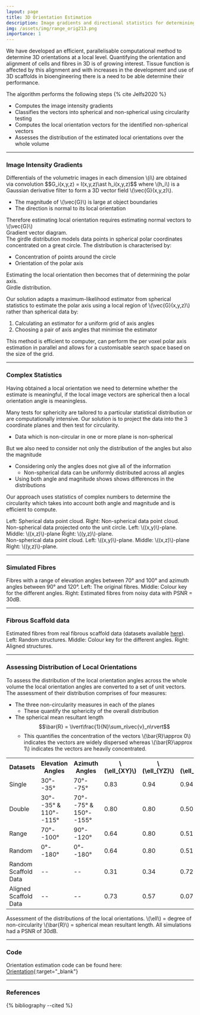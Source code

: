 ```yaml
---
layout: page
title: 3D Orientation Estimation
description: Image gradients and directional statistics for determining fibre alignment
img: /assets/img/range_orig213.png
importance: 1
---
```


We have developed an efficient, parallelisable computational method to determine 3D orientations at a local level. Quantifying the orientation and alignment of cells and fibres in 3D is of growing interest. Tissue function is affected by this alignment and with increases in the development and use of 3D scaffolds in bioengineering there is a need to be able determine their performance.

The algorithm performs the following steps {% cite Jelfs2020 %}

* Computes the image intensity gradients
* Classifies the vectors into spherical and non-spherical using circularity testing
* Computes the local orientation vectors for the identified non-spherical vectors
* Assesses the distribution of the estimated local orientations over the whole volume

---

### Image Intensity Gradients
<div class="row align-items-center justify-content-center">
  <div class="col-sm-4 mt-3 mt-md-0"><img class="img-fluid rounded z-depth-1 p-2" src="{{ '/assets/img/GradientVector.png' | relative_url }}" alt="" title="Gradient Vector Diagram"/></div>
  <div class="col-sm-8 mt-3 mt-md-0">Differentials of the volumetric images in each dimension \(i\) are obtained via convolution $$G_i(x,y,z) = I(x,y,z)\ast h_i(x,y,z)$$ where \(h_i\) is a Gaussian derivative filter to form a 3D vector field \(\vec{G}(x,y,z)\).
    <ul>
      <li>The magnitude of \(\vec{G}\) is large at object boundaries</li>
      <li>The direction is normal to its local orientation</li>
    </ul>
    Therefore estimating local orientation requires estimating normal vectors to \(\vec{G}\)</div>
</div>
<div class="caption text-left">
    Gradient vector diagram.
</div>

<div class="row align-items-center justify-content-center">
  <div class="col-sm-8 mt-3 mt-md-0">The girdle distribution models data points in spherical polar coordinates concentrated on a great circle. The distribution is characterised by:
    <ul>
      <li>Concentration of points around the circle</li>
      <li>Orientation of the polar axis</li>
    </ul>
    Estimating the local orientation then becomes that of determining the polar axis.</div>
  <div class="col-sm-4 mt-3 mt-md-0"><img class="img-fluid rounded z-depth-1 p-2" src="{{ '/assets/img/GirdleDistribution.png' | relative_url }}" alt="" title="Girdle Distribution"/></div>
</div>
<div class="caption text-right">
    Girdle distribution.
</div>

Our solution adapts a maximum-likelihood estimator from spherical statistics to estimate the polar axis using a local region of \\(\vec{G}(x,y,z)\\) rather than spherical data by:

1. Calculating an estimator for a uniform grid of axis angles
2. Choosing a pair of axis angles that minimise the estimator

This method is efficient to computer, can perform the per voxel polar axis estimation in parallel and allows for a customisable search space based on the size of the grid.

---

### Complex Statistics
<div class="row align-items-center justify-content-center">
  <div class="col-sm-6 mt-3 mt-md-0"><p>Having obtained a local orientation we need to determine whether the estimate is meaningful, if the local image vectors are spherical then a local orientation angle is meaningless.</p>
    <p>Many tests for sphericity are tailored to a particular statistical distribution or are computationally intensive. Our solution is to project the data into the 3 coordinate planes and then test for circularity.  
      <ul><li>Data which is non-circular in one or more plane is non-spherical</li></ul>
      But we also need to consider not only the distribution of the angles but also the magnitude
        <ul>
        <li>Considering only the angles does not give all of the information
          <ul><li>Non-spherical data can be uniformly distributed across all angles</li></ul>
        </li>
        <li>Using both angle and magnitude shows shows differences in the distributions</li>
        </ul>
        Our approach uses statistics of complex numbers to determine the circularity which takes into account both angle and magnitude and is efficient to compute. </p></div>
  <div class="col-sm-6 mt-3 mt-md-0">
    <div class="row align-items-center justify-content-center">
      <div class="col-sm-6 mt-3 mt-md-0"><img class="img-fluid rounded z-depth-1 p-2" src="{{ '/assets/img/Spherical.png' | relative_url }}" alt="" title="Spherical Data"/></div>
      <div class="col-sm-6 mt-3 mt-md-0"><img class="img-fluid rounded z-depth-1 p-2" src="{{ '/assets/img/NonSpherical.png' | relative_url }}" alt="" title="Non-Spherical Data"/></div>
    </div>
    <div class="caption text-right">
        Left: Spherical data point cloud. Right: Non-spherical data point cloud.
    </div>
    <div class="row align-items-center justify-content-center">
      <div class="col-sm-4 mt-3 mt-md-0"><img class="img-fluid rounded z-depth-1 p-2" src="{{ '/assets/img/xy_angle.png' | relative_url }}" alt="" title="xy Plane Angles"/></div>
      <div class="col-sm-4 mt-3 mt-md-0"><img class="img-fluid rounded z-depth-1 p-2" src="{{ '/assets/img/xz_angle.png' | relative_url }}" alt="" title="xz Plane Angles"/></div>
      <div class="col-sm-4 mt-3 mt-md-0"><img class="img-fluid rounded z-depth-1 p-2" src="{{ '/assets/img/yz_angle.png' | relative_url }}" alt="" title="yz Plane Angles"/></div>
    </div>
    <div class="caption text-right">
        Non-spherical data projected onto the unit circle. Left: \((x,y)\)-plane. Middle: \((x,z)\)-plane Right: \((y,z)\)-plane.
    </div>
    <div class="row align-items-center justify-content-center">
      <div class="col-sm-4 mt-3 mt-md-0"><img class="img-fluid rounded z-depth-1 p-2" src="{{ '/assets/img/xy_Dis.png' | relative_url }}" alt="" title="xy Distribution"/></div>
      <div class="col-sm-4 mt-3 mt-md-0"><img class="img-fluid rounded z-depth-1 p-2" src="{{ '/assets/img/xz_Dis.png' | relative_url }}" alt="" title="xz Distribution"/></div>
      <div class="col-sm-4 mt-3 mt-md-0"><img class="img-fluid rounded z-depth-1 p-2" src="{{ '/assets/img/yz_Dis.png' | relative_url }}" alt="" title="yz Distribution"/></div>
    </div>
    <div class="caption text-right">
        Non-spherical data point cloud. Left: \((x,y)\)-plane. Middle: \((x,z)\)-plane Right: \((y,z)\)-plane.
    </div>
  </div>
</div>

---

### Simulated Fibres
<div class="row align-items-center">
  <div class="col-sm-5 mt-3 mt-md-0"><img class="img-fluid rounded z-depth-1 p-2" src="{{ '/assets/img/range_orig.gif' | relative_url }}" alt="" title="Original Range of Angles"/></div>
  <div class="col-sm-2 mt-3 mt-md-0"><img class="img-fluid rounded z-depth-1 p-2" src="{{ '/assets/img/ColourWheel.png' | relative_url }}" alt="" title="Colour Wheel"/></div>
  <div class="col-sm-5 mt-3 mt-md-0"><img class="img-fluid rounded z-depth-1 p-2" src="{{ '/assets/img/range_results30.gif' | relative_url }}" alt="" title="Results Range of Angles"/></div>
</div>
<div class="caption text-right">
    Fibres with a range of elevation angles between 70&deg; and 100&deg; and azimuth angles between 90&deg; and 120&deg;. Left: The original fibres. Middle: Colour key for the different angles. Right: Estimated fibres from noisy data with PSNR = 30dB.
</div>

---

### Fibrous Scaffold data
<div class="row align-items-center">
  <div class="col-sm-5 mt-3 mt-md-0"><img class="img-fluid rounded z-depth-1 p-2" src="{{ '/assets/img/scaffold1.gif' | relative_url }}" alt="" title="Random Scaffold Data"/></div>
  <div class="col-sm-2 mt-3 mt-md-0"><img class="img-fluid rounded z-depth-1 p-2" src="{{ '/assets/img/ColourWheel.png' | relative_url }}" alt="" title="Colour Wheel"/></div>
  <div class="col-sm-5 mt-3 mt-md-0"><img class="img-fluid rounded z-depth-1 p-2" src="{{ '/assets/img/scaffold3.gif' | relative_url }}" alt="" title="Aligned Scaffold Data"/></div>
</div>
<div class="caption text-right">
    Estimated fibres from real fibrous scaffold data (datasets available <a href="https://figshare.com/articles/Quanfima_Datasets/7096208" target="_blank">here</a>). Left: Random structures. Middle: Colour key for the different angles. Right: Aligned structures.
</div>

---

### Assessing Distribution of Local Orientations
To assess the distribution of the local orientation angles across the whole volume the local orientation angles are converted to a set of unit vectors. The assessment of their distribution comprises of four measures:

* The three non-circularity measures in each of the planes
  * These quantify the sphericity of the overall distribution
* The spherical mean resultant length  $$\bar{R} = \lvert\frac{1}{N}\sum_n\vec{v}_n\rvert$$
  * This quantifies the concentration of the vectors \\(\bar{R}\approx 0\\) indicates the vectors are widely dispersed whereas \\(\bar{R}\approx 1\\) indicates the vectors are heavily concentrated.

<div class="row justify-content-center">
  <div class="col-sm-10 mt-3 mt-md0 table-responsive"><table table-sm table-borderless class="project-table">
    <tr><th style="text-align:left;">Datasets</th><th>Elevation Angles</th><th>Azimuth Angles</th><th>\(\ell_{XY}\)</th><th>\(\ell_{YZ}\)</th><th>\(\ell_{XZ}\)</th><th>\(\bar{R}\)</th></tr>
    <tr><td style="text-align:left;">Single</td><td>30&deg;--35&deg;</td><td>70&deg;--75&deg;</td><td>0.83</td><td>0.94</td><td>0.94</td><td>0.96</td></tr>
    <tr><td style="text-align:left;">Double</td><td>30&deg;--35&deg; &amp; 110&deg;--115&deg;</td><td>70&deg;--75&deg; &amp; 150&deg;--155&deg;</td><td>0.80</td><td>0.80</td><td>0.50</td><td>0.35</td></tr>
    <tr><td style="text-align:left;">Range</td><td>70&deg;--100&deg;</td><td>90&deg;--120&deg;</td><td>0.64</td><td>0.80</td><td>0.51</td><td>0.89</td></tr>
    <tr><td style="text-align:left;">Random</td><td>0&deg;--180&deg;</td><td>0&deg;--180&deg;</td><td>0.64</td><td>0.80</td><td>0.51</td><td>0.03</td></tr>
    <tr class="darker"><td style="text-align:left;">Random Scaffold Data</td><td>--</td><td>--</td><td>0.31</td><td>0.34</td><td>0.72</td><td>0.36</td></tr>
    <tr class="darker"><td style="text-align:left;">Aligned Scaffold Data</td><td>--</td><td>--</td><td>0.73</td><td>0.57</td><td>0.07</td><td>0.89</td></tr>
  </table></div>
</div>
<div class="caption text-left">
    Assessment of the distributions of the local orientations. \(\ell\) = degree of non-circularity \(\bar{R}\) = spherical mean resultant length. All simulations had a PSNR of 30dB.
</div>

---

### Code
Orientation estimation code can be found here: [Orientation](https://github.com/beteje/Orientation){:target="_blank"}  

---

### References
<div class="references">
  {% bibliography --cited %}
</div>
